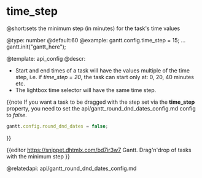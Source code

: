 time_step
=============
@short:sets the minimum step (in minutes) for the task's time values


@type: number
@default:60
@example:
gantt.config.time_step = 15;
...
gantt.init("gantt_here");


@template:	api_config
@descr:

- Start and end times of a task will have the values multiple of the time step, i.e. if *time_step = 20*, the task can start only at: 0, 20, 40 minutes etc.
- The lightbox time selector will have the same time step.

{{note If you want a task to be dragged with the step set via the **time_step** property, you need to set the api/gantt_round_dnd_dates_config.md config to *false*.
~~~js
gantt.config.round_dnd_dates = false;
~~~
}}

{{editor	https://snippet.dhtmlx.com/bd7ir3w7	Gantt. Drag'n'drop of tasks with the minimum step 
}}

@relatedapi:
api/gantt_round_dnd_dates_config.md
